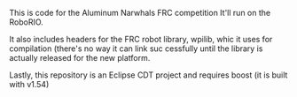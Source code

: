 This is code for the Aluminum Narwhals FRC competition
It'll run on the RoboRIO.

It also includes headers for the FRC robot library, wpilib,
whic it uses for compilation (there's no way it can link suc
cessfully until the library is actually released for the new platform.

Lastly, this repository is an Eclipse CDT project and requires boost
(it is built with v1.54)
